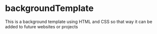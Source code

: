 # backgroundTemplate
This is a background template using HTML and CSS so that way it can be added to future websites or projects
